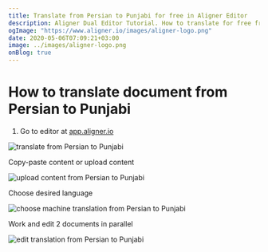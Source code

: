 ```yaml
---
title: Translate from Persian to Punjabi for free in Aligner Editor
description: Aligner Dual Editor Tutorial. How to translate for free from Persian to Punjabi. Aligner is multilingual document management platform. 
ogImage: "https://www.aligner.io/images/aligner-logo.png"
date: 2020-05-06T07:09:21+03:00
image: ../images/aligner-logo.png
onBlog: true
---
```


# How to translate document from Persian to Punjabi

1. Go to editor at [app.aligner.io](https://app.aligner.io "Aligner App web page")

![translate from Persian to Punjabi](../aligner-blank-editor.png "translate from Persian to Punjabi")

Copy-paste content or upload content

![upload content from Persian to Punjabi](../aligner-uploaded-document.png "upload content from Persian to Punjabi")

Choose desired language

![choose machine translation from Persian to Punjabi](../aligner-language-dropdown.png "choose machine translation from Persian to Punjabi")

Work and edit 2 documents in parallel

![edit translation from Persian to Punjabi](../aligner-double-sitded-editor.png "edit translation from Persian to Punjabi")

